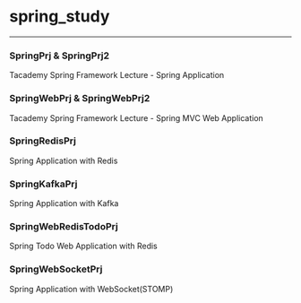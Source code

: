 # spring_study

---

### SpringPrj & SpringPrj2

Tacademy Spring Framework Lecture - Spring Application

### SpringWebPrj & SpringWebPrj2

Tacademy Spring Framework Lecture - Spring MVC Web Application

### SpringRedisPrj

Spring Application with Redis

### SpringKafkaPrj

Spring Application with Kafka

### SpringWebRedisTodoPrj

Spring Todo Web Application with Redis

### SpringWebSocketPrj

Spring Application with WebSocket(STOMP)